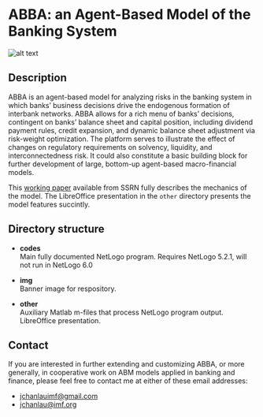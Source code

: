 # ABBA: an Agent-Based Model of the Banking System

![alt text](https://github.com/jchanlauimf/ABBA/blob/master/img/ABBA-wide.JPG)

## Description


ABBA is an agent-based model for analyzing risks in the banking system in which banks’ business decisions drive the endogenous formation of interbank networks. ABBA allows for a rich menu of banks’ decisions, contingent on banks’ balance sheet and capital position, including dividend payment rules, credit expansion, and dynamic balance sheet adjustment via risk-weight optimization. The platform serves to illustrate the effect of changes on regulatory requirements on solvency, liquidity, and interconnectedness risk. It could also constitute a basic building block for further development of large, bottom-up agent-based macro-financial models.

This [working paper](https://papers.ssrn.com/sol3/papers.cfm?abstract_id=2784228) available from SSRN fully describes the mechanics of the model. The LibreOffice presentation in the `other` directory presents the model features succintly.

## Directory structure

- **codes**  
  Main fully documented NetLogo program. Requires NetLogo 5.2.1, will not run in NetLogo 6.0

- **img**  
  Banner image for respository.
  
- **other**  
  Auxiliary Matlab m-files that process NetLogo program output.  
  LibreOffice presentation.

## Contact

If you are interested in further extending and customizing ABBA, or more generally, in cooperative work on ABM models applied in banking and finance, please feel free to contact me at either of these email addresses:

- jchanlauimf@gmail.com
- jchanlau@imf.org


